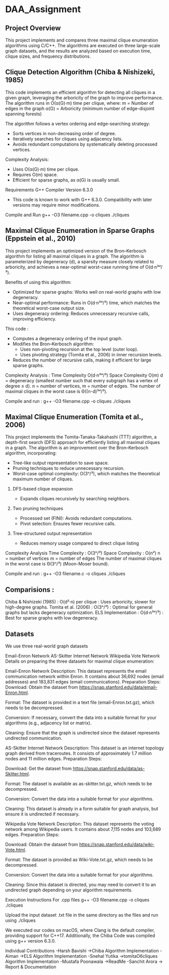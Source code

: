 # DAA_Assignment


## Project Overview
This project implements and compares three maximal clique enumeration algorithms using C/C++. The algorithms are executed on three large-scale graph datasets, and the results are analyzed based on execution time, clique sizes, and frequency distributions.

## Clique Detection Algorithm (Chiba & Nishizeki, 1985)

This code implements an efficient algorithm for detecting all cliques in a given graph, leveraging the arboricity of the graph to improve performance. The algorithm runs in O(α(G)·m) time per clique, where:
m = Number of edges in the graph
α(G) = Arboricity (minimum number of edge-disjoint spanning forests)

The algorithm follows a vertex ordering and edge-searching strategy:
- Sorts vertices in non-decreasing order of degree.
- Iteratively searches for cliques using adjacency lists.
- Avoids redundant computations by systematically deleting processed vertices.

Complexity Analysis: 
- Uses O(α(G)·m) time per clique.
- Requires O(m) space.
- Efficient for sparse graphs, as α(G) is usually small.

Requirements
G++ Compiler Version 6.3.0
- This code is known to work with G++ 6.3.0. Compatibility with later versions may require minor modifications.

Compile and Run
g++ -O3 filename.cpp -o cliques 
./cliques

## Maximal Clique Enumeration in Sparse Graphs (Eppstein et al., 2010)

This project implements an optimized version of the Bron–Kerbosch algorithm for listing all maximal cliques in a graph. The algorithm is parameterized by degeneracy (d), a sparsity measure closely related to arboricity, and achieves a near-optimal worst-case running time of O(d·n³ᵈ/³).

Benefits of using this algorithm:
- Optimized for sparse graphs: Works well on real-world graphs with low degeneracy.
- Near-optimal performance: Runs in O(d·n³ᵈ/³) time, which matches the theoretical worst-case output size.
- Uses degeneracy ordering: Reduces unnecessary recursive calls, improving efficiency.

This code :
- Computes a degeneracy ordering of the input graph.
- Modifies the Bron–Kerbosch algorithm:
	- Uses non-pivoting recursion at the top level (outer loop).
	- Uses pivoting strategy (Tomita et al., 2006) in inner recursion levels.
- Reduces the number of recursive calls, making it efficient for large sparse graphs.

Complexity Analysis :
Time Complexity	O(d·n³ᵈ/³)
Space Complexity	O(m)
d = degeneracy (smallest number such that every subgraph has a vertex of degree ≤ d).
n = number of vertices, m = number of edges.
The number of maximal cliques in the worst case is Θ((n-d)³ᵈ/³).

Compile and run : 
g++ -O3 filename.cpp -o cliques 
./cliques

## Maximal Clique Enumeration (Tomita et al., 2006)

This project implements the Tomita-Tanaka-Takahashi (TTT) algorithm, a depth-first search (DFS) approach for efficiently listing all maximal cliques in a graph. The algorithm is an improvement over the Bron–Kerbosch algorithm, incorporating:
- Tree-like output representation to save space.
- Pruning techniques to reduce unnecessary recursion.
- Worst-case optimal complexity: O(3ⁿ/³), which matches the theoretical maximum number of cliques.

1. DFS-based clique expansion
	- Expands cliques recursively by searching neighbors.

2. Two pruning techniques
	- Processed set (FINI): Avoids redundant computations.
	- Pivot selection: Ensures fewer recursive calls.

3. Tree-structured output representation
	- Reduces memory usage compared to direct clique listing

Complexity Analysis
Time Complexity : O(3ⁿ/³)
Space Complexity	 : O(n²)
n = number of vertices
m = number of edges
The number of maximal cliques in the worst case is Θ(3ⁿ/³) (Moon-Moser bound).

Compile and run :
g++ -O3 filename.c -o cliques 
./cliques

## Comparisions : 
Chiba & Nishizeki (1985)	: O(d²·n) per clique : Uses arboricity, slower for high-degree graphs.
Tomita et al. (2006) : O(3ⁿ/³) : Optimal for general graphs but lacks degeneracy optimization.
ELS Implementation : O(d·n³ᵈ/³) : Best for sparse graphs with low degeneracy.

## Datasets
We use three real-world graph datasets

Email-Enron Network
AS-Skitter Internet Network
Wikipedia Vote Network
Details on preparing the three datasets for maximal clique enumeration:

Email-Enron Network
Description: This dataset represents the email communication network within Enron. It contains about 36,692 nodes (email addresses) and 183,831 edges (email communications). Preparation Steps: Download: Obtain the dataset from https://snap.stanford.edu/data/email-Enron.html.

Format: The dataset is provided in a text file (email-Enron.txt.gz), which needs to be decompressed.

Conversion: If necessary, convert the data into a suitable format for your algorithms (e.g., adjacency list or matrix).

Cleaning: Ensure that the graph is undirected since the dataset represents undirected communication.

AS-Skitter Internet Network
Description: This dataset is an internet topology graph derived from traceroutes. It consists of approximately 1.7 million nodes and 11 million edges. Preparation Steps:

Download: Get the dataset from https://snap.stanford.edu/data/as-Skitter.html.

Format: The dataset is available as as-skitter.txt.gz, which needs to be decompressed.

Conversion: Convert the data into a suitable format for your algorithms.

Cleaning: This dataset is already in a form suitable for graph analysis, but ensure it is undirected if necessary.

Wikipedia Vote Network
Description: This dataset represents the voting network among Wikipedia users. It contains about 7,115 nodes and 103,689 edges. Preparation Steps:

Download: Obtain the dataset from https://snap.stanford.edu/data/wiki-Vote.html.

Format: The dataset is provided as Wiki-Vote.txt.gz, which needs to be decompressed.

Conversion: Convert the data into a suitable format for your algorithms.

Cleaning: Since this dataset is directed, you may need to convert it to an undirected graph depending on your algorithm requirements.

Execution Instructions
For .cpp files g++ -O3 filename.cpp -o cliques ./cliques

Upload the input dataset .txt file in the same directory as the files and run using ./cliques

We executed our codes on macOS, where Clang is the default compiler, providing support for C++17. Additionally, the Chiba Code was compiled using g++ version 6.3.0.

Individual Contributions
-Harsh Bavishi ->Chiba Algorithm Implementation 
-Aiman ->ELS Algorithm Implementation 
-Snehal Yutika ->tomitaO6cliques Algorithm Implementation 
-Mustafa Poonawala ->ReadMe 
-Sanchit Arora -> Report & Documentation

